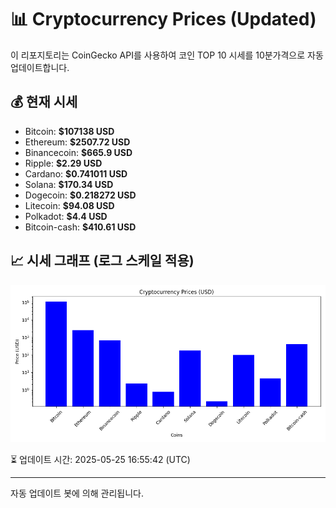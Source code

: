 
# 📊 Cryptocurrency Prices (Updated)

이 리포지토리는 CoinGecko API를 사용하여 코인 TOP 10 시세를 10분가격으로 자동 업데이트합니다.

## 💰 현재 시세
- Bitcoin: **$107138 USD**
- Ethereum: **$2507.72 USD**
- Binancecoin: **$665.9 USD**
- Ripple: **$2.29 USD**
- Cardano: **$0.741011 USD**
- Solana: **$170.34 USD**
- Dogecoin: **$0.218272 USD**
- Litecoin: **$94.08 USD**
- Polkadot: **$4.4 USD**
- Bitcoin-cash: **$410.61 USD**

## 📈 시세 그래프 (로그 스케일 적용)
![Crypto Prices](crypto_prices.png)

⏳ 업데이트 시간: 2025-05-25 16:55:42 (UTC)

---
자동 업데이트 봇에 의해 관리됩니다.
